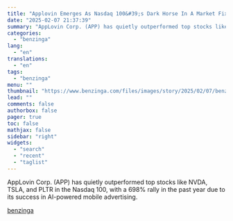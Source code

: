 ```yaml
---
title: "Applovin Emerges As Nasdaq 100&#39;s Dark Horse In A Market Fixated On Nvidia, Tesla, Palantir"
date: "2025-02-07 21:37:39"
summary: "AppLovin Corp. (APP) has quietly outperformed top stocks like NVDA, TSLA, and PLTR in the Nasdaq 100, with a 698% rally in the past year due to its success in AI-powered mobile advertising."
categories:
  - "benzinga"
lang:
  - "en"
translations:
  - "en"
tags:
  - "benzinga"
menu: ""
thumbnail: "https://www.benzinga.com/files/images/story/2025/02/07/benzingaai2023-stock-market-charts-on-mu.png"
lead: ""
comments: false
authorbox: false
pager: true
toc: false
mathjax: false
sidebar: "right"
widgets:
  - "search"
  - "recent"
  - "taglist"
---
```


AppLovin Corp. (APP) has quietly outperformed top stocks like NVDA, TSLA, and PLTR in the Nasdaq 100, with a 698% rally in the past year due to its success in AI-powered mobile advertising.

[benzinga](https://www.benzinga.com/trading-ideas/technicals/25/02/43559061/applovin-emerges-as-nasdaq-100s-dark-horse)
